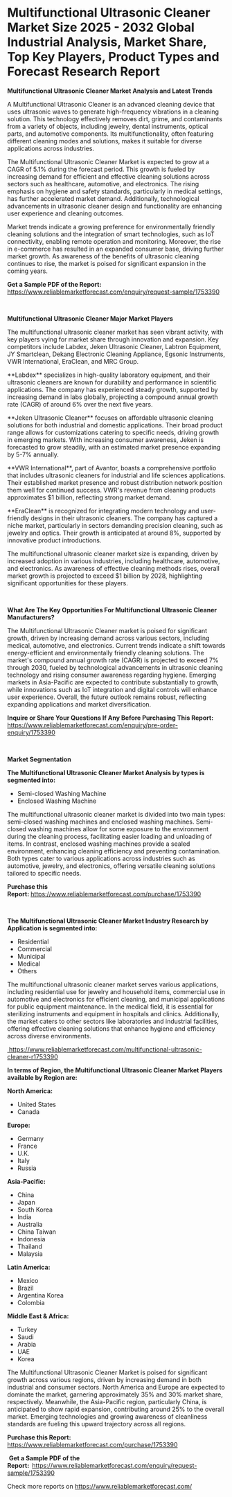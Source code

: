 <p><h1>Multifunctional Ultrasonic Cleaner Market Size 2025 - 2032 Global Industrial Analysis, Market Share, Top Key Players, Product Types and Forecast Research Report</h1></p><p><strong>Multifunctional Ultrasonic Cleaner Market Analysis and Latest Trends</strong></p>
<p><p>A Multifunctional Ultrasonic Cleaner is an advanced cleaning device that uses ultrasonic waves to generate high-frequency vibrations in a cleaning solution. This technology effectively removes dirt, grime, and contaminants from a variety of objects, including jewelry, dental instruments, optical parts, and automotive components. Its multifunctionality, often featuring different cleaning modes and solutions, makes it suitable for diverse applications across industries.</p><p>The Multifunctional Ultrasonic Cleaner Market is expected to grow at a CAGR of 5.1% during the forecast period. This growth is fueled by increasing demand for efficient and effective cleaning solutions across sectors such as healthcare, automotive, and electronics. The rising emphasis on hygiene and safety standards, particularly in medical settings, has further accelerated market demand. Additionally, technological advancements in ultrasonic cleaner design and functionality are enhancing user experience and cleaning outcomes.</p><p>Market trends indicate a growing preference for environmentally friendly cleaning solutions and the integration of smart technologies, such as IoT connectivity, enabling remote operation and monitoring. Moreover, the rise in e-commerce has resulted in an expanded consumer base, driving further market growth. As awareness of the benefits of ultrasonic cleaning continues to rise, the market is poised for significant expansion in the coming years.</p></p>
<p><strong>Get a Sample PDF of the Report:&nbsp;</strong> <a href="https://www.reliablemarketforecast.com/enquiry/request-sample/1753390?utm_campaign=2124&utm_medium=2&utm_source=Github&utm_content=ia&utm_term=18022025&utm_id=multifunctional-ultrasonic-cleaner">https://www.reliablemarketforecast.com/enquiry/request-sample/1753390</a></p>
<p>&nbsp;</p>
<p><strong>Multifunctional Ultrasonic Cleaner Major Market Players</strong></p>
<p><p>The multifunctional ultrasonic cleaner market has seen vibrant activity, with key players vying for market share through innovation and expansion. Key competitors include Labdex, Jeken Ultrasonic Cleaner, Labtron Equipment, JY Smartclean, Dekang Electronic Cleaning Appliance, Egsonic Instruments, VWR International, EraClean, and MRC Group.</p><p>**Labdex** specializes in high-quality laboratory equipment, and their ultrasonic cleaners are known for durability and performance in scientific applications. The company has experienced steady growth, supported by increasing demand in labs globally, projecting a compound annual growth rate (CAGR) of around 6% over the next five years.</p><p>**Jeken Ultrasonic Cleaner** focuses on affordable ultrasonic cleaning solutions for both industrial and domestic applications. Their broad product range allows for customizations catering to specific needs, driving growth in emerging markets. With increasing consumer awareness, Jeken is forecasted to grow steadily, with an estimated market presence expanding by 5-7% annually.</p><p>**VWR International**, part of Avantor, boasts a comprehensive portfolio that includes ultrasonic cleaners for industrial and life sciences applications. Their established market presence and robust distribution network position them well for continued success. VWR's revenue from cleaning products approximates $1 billion, reflecting strong market demand.</p><p>**EraClean** is recognized for integrating modern technology and user-friendly designs in their ultrasonic cleaners. The company has captured a niche market, particularly in sectors demanding precision cleaning, such as jewelry and optics. Their growth is anticipated at around 8%, supported by innovative product introductions.</p><p>The multifunctional ultrasonic cleaner market size is expanding, driven by increased adoption in various industries, including healthcare, automotive, and electronics. As awareness of effective cleaning methods rises, overall market growth is projected to exceed $1 billion by 2028, highlighting significant opportunities for these players.</p></p>
<p>&nbsp;</p>
<p><strong>What Are The Key Opportunities For Multifunctional Ultrasonic Cleaner Manufacturers?</strong></p>
<p><p>The Multifunctional Ultrasonic Cleaner market is poised for significant growth, driven by increasing demand across various sectors, including medical, automotive, and electronics. Current trends indicate a shift towards energy-efficient and environmentally friendly cleaning solutions. The market's compound annual growth rate (CAGR) is projected to exceed 7% through 2030, fueled by technological advancements in ultrasonic cleaning technology and rising consumer awareness regarding hygiene. Emerging markets in Asia-Pacific are expected to contribute substantially to growth, while innovations such as IoT integration and digital controls will enhance user experience. Overall, the future outlook remains robust, reflecting expanding applications and market diversification.</p></p>
<p><strong>Inquire or Share Your Questions If Any Before Purchasing This Report:</strong> <a href="https://www.reliablemarketforecast.com/enquiry/pre-order-enquiry/1753390?utm_campaign=2124&utm_medium=2&utm_source=Github&utm_content=ia&utm_term=18022025&utm_id=multifunctional-ultrasonic-cleaner">https://www.reliablemarketforecast.com/enquiry/pre-order-enquiry/1753390</a></p>
<p>&nbsp;</p>
<p><strong>Market Segmentation</strong></p>
<p><strong>The Multifunctional Ultrasonic Cleaner Market Analysis by types is segmented into:</strong></p>
<p><ul><li>Semi-closed Washing Machine</li><li>Enclosed Washing Machine</li></ul></p>
<p><p>The multifunctional ultrasonic cleaner market is divided into two main types: semi-closed washing machines and enclosed washing machines. Semi-closed washing machines allow for some exposure to the environment during the cleaning process, facilitating easier loading and unloading of items. In contrast, enclosed washing machines provide a sealed environment, enhancing cleaning efficiency and preventing contamination. Both types cater to various applications across industries such as automotive, jewelry, and electronics, offering versatile cleaning solutions tailored to specific needs.</p></p>
<p><strong>Purchase this Report:&nbsp;</strong><a href="https://www.reliablemarketforecast.com/purchase/1753390?utm_campaign=2124&utm_medium=2&utm_source=Github&utm_content=ia&utm_term=18022025&utm_id=multifunctional-ultrasonic-cleaner">https://www.reliablemarketforecast.com/purchase/1753390</a></p>
<p>&nbsp;</p>
<p><strong>The Multifunctional Ultrasonic Cleaner Market Industry Research by Application is segmented into:</strong></p>
<p><ul><li>Residential</li><li>Commercial</li><li>Municipal</li><li>Medical</li><li>Others</li></ul></p>
<p><p>The multifunctional ultrasonic cleaner market serves various applications, including residential use for jewelry and household items, commercial use in automotive and electronics for efficient cleaning, and municipal applications for public equipment maintenance. In the medical field, it is essential for sterilizing instruments and equipment in hospitals and clinics. Additionally, the market caters to other sectors like laboratories and industrial facilities, offering effective cleaning solutions that enhance hygiene and efficiency across diverse environments.</p></p>
<p><a href="https://www.reliablemarketforecast.com/multifunctional-ultrasonic-cleaner-r1753390?utm_campaign=2124&utm_medium=2&utm_source=Github&utm_content=ia&utm_term=18022025&utm_id=multifunctional-ultrasonic-cleaner">&nbsp;https://www.reliablemarketforecast.com/multifunctional-ultrasonic-cleaner-r1753390</a></p>
<p><strong>In terms of Region, the Multifunctional Ultrasonic Cleaner Market Players available by Region are:</strong></p>
<p>
    <p> <strong> North America: </strong>
        <ul>
            <li>United States</li>
            <li>Canada</li>
        </ul>
        </p> 
    <p> <strong> Europe: </strong>
        <ul>
            <li>Germany</li>
            <li>France</li>
            <li>U.K.</li>
            <li>Italy</li>
            <li>Russia</li>
        </ul>
        </p> 
    <p> <strong> Asia-Pacific: </strong>
        <ul>
            <li>China</li>
            <li>Japan</li>
            <li>South Korea</li>
            <li>India</li>
            <li>Australia</li>
            <li>China Taiwan</li>
            <li>Indonesia</li>
            <li>Thailand</li>
            <li>Malaysia</li>
        </ul>
        </p> 
    <p> <strong> Latin America: </strong>
        <ul>
            <li>Mexico</li>
            <li>Brazil</li>
            <li>Argentina Korea</li>
            <li>Colombia</li>
        </ul>
        </p> 
    <p> <strong> Middle East & Africa: </strong>
        <ul>
            <li>Turkey</li>
            <li>Saudi</li>
            <li>Arabia</li>
            <li>UAE</li>
            <li>Korea</li>
        </ul>
    </p>
    </p>
<p><p>The Multifunctional Ultrasonic Cleaner Market is poised for significant growth across various regions, driven by increasing demand in both industrial and consumer sectors. North America and Europe are expected to dominate the market, garnering approximately 35% and 30% market share, respectively. Meanwhile, the Asia-Pacific region, particularly China, is anticipated to show rapid expansion, contributing around 25% to the overall market. Emerging technologies and growing awareness of cleanliness standards are fueling this upward trajectory across all regions.</p></p>
<p><strong>Purchase this Report: </strong><a href="https://www.reliablemarketforecast.com/purchase/1753390?utm_campaign=2124&utm_medium=2&utm_source=Github&utm_content=ia&utm_term=18022025&utm_id=multifunctional-ultrasonic-cleaner">https://www.reliablemarketforecast.com/purchase/1753390</a></p>
<p>&nbsp;<strong>Get a Sample PDF of the Report:&nbsp;&nbsp;</strong><a href="https://www.reliablemarketforecast.com/enquiry/request-sample/1753390?utm_campaign=2124&utm_medium=2&utm_source=Github&utm_content=ia&utm_term=18022025&utm_id=multifunctional-ultrasonic-cleaner">https://www.reliablemarketforecast.com/enquiry/request-sample/1753390</a></p>
<p><strong></strong></p>
<p>Check more reports on <a href="https://www.reliablemarketforecast.com/?utm_campaign=2124&utm_medium=2&utm_source=Github&utm_content=ia&utm_term=18022025&utm_id=multifunctional-ultrasonic-cleaner">https://www.reliablemarketforecast.com/</a></p>